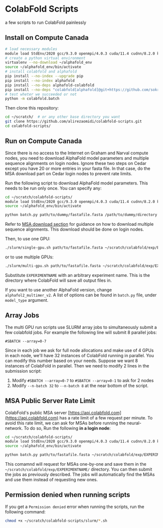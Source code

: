 # ColabFold Scripts
a few scripts to run ColabFold painlessly

## Install on Compute Canada
```bash
# load necessary modules
module load StdEnv/2020 gcc/9.3.0 openmpi/4.0.3 cuda/11.4 cudnn/8.2.0 kalign/2.03 hmmer/3.2.1 openmm-alphafold/7.5.1 hh-suite/3.3.0 python/3.8 mmseqs2
# create a python virtual environment
virtualenv --no-download ~/alphafold_env
source ~/alphafold_env/bin/activate
# install colabfold and alphafold
pip install --no-index --upgrade pip
pip install --no-index alphafold
pip install --no-deps alphafold-colabfold
pip install --no-deps "colabfold[alphafold]@git+https://github.com/sokrypton/ColabFold" appdirs py3Dmol tqdm urllib3 requests
# test wheter we succeeded or not
python -m colabfold.batch
```

Then clone this repository:
```bash
cd ~/scratch/  # or any other base directory you want
git clone https://github.com/alirezaomidi/colabfold-scripts.git
cd colabfold-scripts/
```

## Run on Compute Canada
Since there is no access to the Internet on Graham and Narval compute nodes, you need to download AlphaFold model parameters and multiple sequence alignments on login nodes. Ignore these two steps on Cedar except you have 20 or more entries in your fasta file. In that case, do the MSA download part on Cedar login nodes to prevent rate limits.

Run the following script to download AlphaFold model parameters. This needs to be run only once. You can specify any:
```bash
cd ~/scratch/colabfold-scripts/
module load StdEnv/2020 gcc/9.3.0 openmpi/4.0.3 cuda/11.4 cudnn/8.2.0 kalign/2.03 hmmer/3.2.1 openmm-alphafold/7.5.1 hh-suite/3.3.0 python/3.8 mmseqs2
source ~/alphafold_env/bin/activate

python batch.py path/to/dummy/fastafile.fasta /path/to/dummy/directory --model-type alphafold2_multimer_v2 --only-download-params
```

Refer to [MSA download section](#msa-public-server-rate-limit) for guidance on how to download multiple sequence alignments. This download should be done on login nodes.

Then, to use one GPU:
```bash
./slurm/single-gpu.sh path/to/fastafile.fasta ~/scratch/colabfold/exp/EXPERIMENTNAME
```
or to use multiple GPUs:
```bash
./slurm/multi-gpu.sh path/to/fastafile.fasta ~/scratch/colabfold/exp/EXPERIMENTNAME
```

Substitute `EXPERIMENTNAME` with an arbitrary experiment name. This is the directory where ColabFold will save all output files in.



If you want to use another AlphaFold version, change `alphafol2_multimer_v2`. A list of options can be found in `batch.py` file, under `model_type` argument.


## Array Jobs
The multi GPU run scripts use SLURM array jobs to simultaneously submit a few colabfold jobs. For example the following line will submit 8 parallel jobs:
```
#SBATCH --array=0-7
```
Since in each job we ask for full node allocations and make use of 4 GPUs in each node, we'll have 32 instances of ColabFold running in parallel. You can modify this number based on your needs. Suppose we want 8 instances of ColabFold in parallel. Then we need to modify 2 lines in the submission script:

1. Modify `#SBATCH --array=0-7` to `#SBATCH --array=0-1` to ask for 2 nodes
2. Modify `--n-batch 32` to `--n-batch 8` at the near bottom of the script.


## MSA Public Server Rate Limit
ColabFold's public MSA server [https://api.colabfold.com](https://api.colabfold.com) has a rate limit of a few request per minute. To avoid this rate limit, we can ask for MSAs before running the neural-network. To do so, Run the following **in a login node**:
```bash
cd ~/scratch/colabfold-scripts/
module load StdEnv/2020 gcc/9.3.0 openmpi/4.0.3 cuda/11.4 cudnn/8.2.0 kalign/2.03 hmmer/3.2.1 openmm-alphafold/7.5.1 hh-suite/3.3.0 python/3.8 mmseqs2
source ~/alphafold_env/bin/activate

python batch.py path/to/fastafile.fasta ~/scratch/colabfold/exp/EXPERIMENTNAME --only-msa
```
This comamnd will request for MSAs one-by-one and save them in the `~/scratch/colabfold/exp/EXPERIMENTNAME/` directory. You can then submit the jobs as previously described. The jobs will automatically find the MSAs and use them instead of requesting new ones.

## Permission denied when running scripts
If you get a `Permission denied` error when running the scripts, run the following command:
```bash
chmod +x ~/scratch/colabfold-scripts/slurm/*.sh
```
